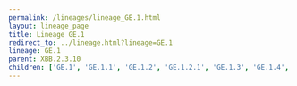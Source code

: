 ```yaml
---
permalink: /lineages/lineage_GE.1.html
layout: lineage_page
title: Lineage GE.1
redirect_to: ../lineage.html?lineage=GE.1
lineage: GE.1
parent: XBB.2.3.10
children: ['GE.1', 'GE.1.1', 'GE.1.2', 'GE.1.2.1', 'GE.1.3', 'GE.1.4', 'GE.1.5', 'GE.1.6']
---
```

